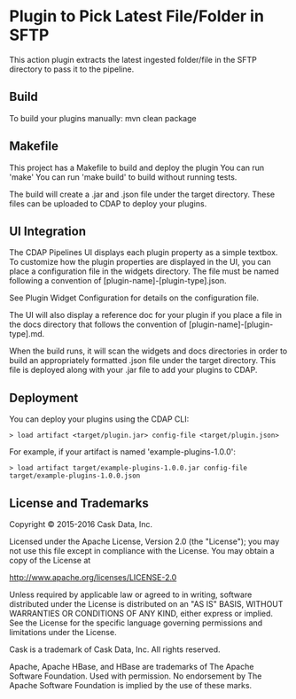 # Plugin to Pick Latest File/Folder in SFTP

This action plugin extracts the latest ingested folder/file in the SFTP directory to pass it to the pipeline. 

## Build
To build your plugins manually:
mvn clean package

## Makefile
This project has a Makefile to build and deploy the plugin
You can run 'make'
You can run 'make build' to build without running tests.

The build will create a .jar and .json file under the target directory. These files can be uploaded to CDAP to deploy your plugins.

## UI Integration
The CDAP Pipelines UI displays each plugin property as a simple textbox. To customize how the plugin properties are displayed in the UI, you can place a configuration file in the widgets directory. The file must be named following a convention of [plugin-name]-[plugin-type].json.

See Plugin Widget Configuration for details on the configuration file.

The UI will also display a reference doc for your plugin if you place a file in the docs directory that follows the convention of [plugin-name]-[plugin-type].md.

When the build runs, it will scan the widgets and docs directories in order to build an appropriately formatted .json file under the target directory. This file is deployed along with your .jar file to add your plugins to CDAP.

## Deployment

You can deploy your plugins using the CDAP CLI:

    > load artifact <target/plugin.jar> config-file <target/plugin.json>

For example, if your artifact is named 'example-plugins-1.0.0':

    > load artifact target/example-plugins-1.0.0.jar config-file target/example-plugins-1.0.0.json

## License and Trademarks

Copyright © 2015-2016 Cask Data, Inc.

Licensed under the Apache License, Version 2.0 (the "License"); you may not use this file except
in compliance with the License. You may obtain a copy of the License at

http://www.apache.org/licenses/LICENSE-2.0

Unless required by applicable law or agreed to in writing, software distributed under the
License is distributed on an "AS IS" BASIS, WITHOUT WARRANTIES OR CONDITIONS OF ANY KIND,
either express or implied. See the License for the specific language governing permissions
and limitations under the License.

Cask is a trademark of Cask Data, Inc. All rights reserved.

Apache, Apache HBase, and HBase are trademarks of The Apache Software Foundation. Used with
permission. No endorsement by The Apache Software Foundation is implied by the use of these marks.
